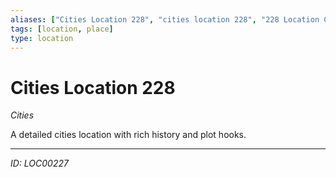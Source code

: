 ```yaml
---
aliases: ["Cities Location 228", "cities location 228", "228 Location Cities"]
tags: [location, place]
type: location
---
```


# Cities Location 228

*Cities*

A detailed cities location with rich history and plot hooks.

---
*ID: LOC00227*